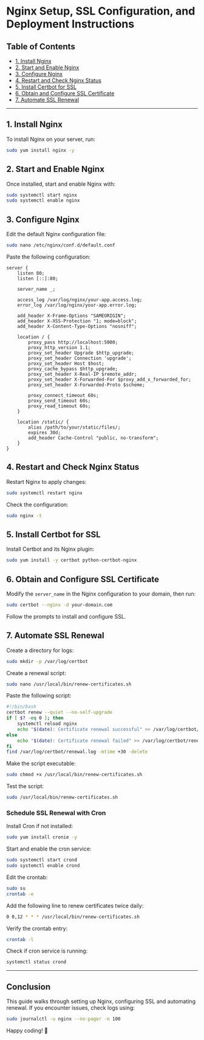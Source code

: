 # Nginx Setup, SSL Configuration, and Deployment Instructions

## Table of Contents
- [1. Install Nginx](#1-install-nginx)
- [2. Start and Enable Nginx](#2-start-and-enable-nginx)
- [3. Configure Nginx](#3-configure-nginx)
- [4. Restart and Check Nginx Status](#4-restart-and-check-nginx-status)
- [5. Install Certbot for SSL](#5-install-certbot-for-ssl)
- [6. Obtain and Configure SSL Certificate](#6-obtain-and-configure-ssl-certificate)
- [7. Automate SSL Renewal](#7-automate-ssl-renewal)

---

## 1. Install Nginx
To install Nginx on your server, run:
```sh
sudo yum install nginx -y
```

## 2. Start and Enable Nginx
Once installed, start and enable Nginx with:
```sh
sudo systemctl start nginx
sudo systemctl enable nginx
```

## 3. Configure Nginx
Edit the default Nginx configuration file:
```sh
sudo nano /etc/nginx/conf.d/default.conf
```

Paste the following configuration:
```nginx
server {
    listen 80;
    listen [::]:80;

    server_name _;

    access_log /var/log/nginx/your-app.access.log;
    error_log /var/log/nginx/your-app.error.log;

    add_header X-Frame-Options "SAMEORIGIN";
    add_header X-XSS-Protection "1; mode=block";
    add_header X-Content-Type-Options "nosniff";

    location / {
        proxy_pass http://localhost:5000;
        proxy_http_version 1.1;
        proxy_set_header Upgrade $http_upgrade;
        proxy_set_header Connection 'upgrade';
        proxy_set_header Host $host;
        proxy_cache_bypass $http_upgrade;
        proxy_set_header X-Real-IP $remote_addr;
        proxy_set_header X-Forwarded-For $proxy_add_x_forwarded_for;
        proxy_set_header X-Forwarded-Proto $scheme;

        proxy_connect_timeout 60s;
        proxy_send_timeout 60s;
        proxy_read_timeout 60s;
    }

    location /static/ {
        alias /path/to/your/static/files/;
        expires 30d;
        add_header Cache-Control "public, no-transform";
    }
}
```

## 4. Restart and Check Nginx Status
Restart Nginx to apply changes:
```sh
sudo systemctl restart nginx
```
Check the configuration:
```sh
sudo nginx -t
```

## 5. Install Certbot for SSL
Install Certbot and its Nginx plugin:
```sh
sudo yum install -y certbot python-certbot-nginx
```

## 6. Obtain and Configure SSL Certificate
Modify the `server_name` in the Nginx configuration to your domain, then run:
```sh
sudo certbot --nginx -d your-domain.com
```
Follow the prompts to install and configure SSL.

## 7. Automate SSL Renewal
Create a directory for logs:
```sh
sudo mkdir -p /var/log/certbot
```
Create a renewal script:
```sh
sudo nano /usr/local/bin/renew-certificates.sh
```
Paste the following script:
```sh
#!/bin/bash
certbot renew --quiet --no-self-upgrade
if [ $? -eq 0 ]; then
    systemctl reload nginx
    echo "$(date): Certificate renewal successful" >> /var/log/certbot/renewal.log
else
    echo "$(date): Certificate renewal failed" >> /var/log/certbot/renewal.log
fi
find /var/log/certbot/renewal.log -mtime +30 -delete
```
Make the script executable:
```sh
sudo chmod +x /usr/local/bin/renew-certificates.sh
```
Test the script:
```sh
sudo /usr/local/bin/renew-certificates.sh
```

### Schedule SSL Renewal with Cron
Install Cron if not installed:
```sh
sudo yum install cronie -y
```
Start and enable the cron service:
```sh
sudo systemctl start crond
sudo systemctl enable crond
```
Edit the crontab:
```sh
sudo su
crontab -e
```
Add the following line to renew certificates twice daily:
```sh
0 0,12 * * * /usr/local/bin/renew-certificates.sh
```
Verify the crontab entry:
```sh
crontab -l
```
Check if cron service is running:
```sh
systemctl status crond
```

---
## Conclusion
This guide walks through setting up Nginx, configuring SSL and automating renewal. If you encounter issues, check logs using:
```sh
sudo journalctl -u nginx --no-pager -n 100
```
Happy coding! 🚀

